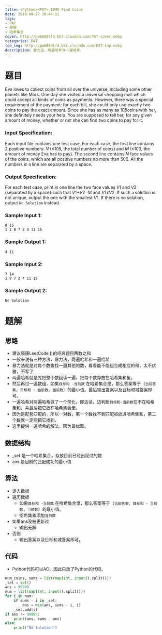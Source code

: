 ```yaml
---
title: <Python><PAT> 1048 Find Coins
date: 2019-08-27 10:44:11
tags: 
- PAT
- 题解
- 哈希集合
cover: http://pwb80dtf4.bkt.clouddn.com/PAT-cover.webp
categories: PAT
top_img: http://pwb80dtf4.bkt.clouddn.com/PAT-top.webp
description: 暴力法，两遍哈希与一遍哈希。
---
```


# 题目


Eva loves to collect coins from all over the universe, including some other planets like Mars. One day she visited a universal shopping mall which could accept all kinds of coins as payments. However, there was a special requirement of the payment: for each bill, she could only use exactly two coins to pay the exact amount. Since she has as many as 10​5​​ coins with her, she definitely needs your help. You are supposed to tell her, for any given amount of money, whether or not she can find two coins to pay for it.

### Input Specification:

Each input file contains one test case. For each case, the first line contains 2 positive numbers: *N* (≤105, the total number of coins) and *M* (≤103, the amount of money Eva has to pay). The second line contains *N* face values of the coins, which are all positive numbers no more than 500. All the numbers in a line are separated by a space.

### Output Specification:

For each test case, print in one line the two face values *V*1 and *V*2 (separated by a space) such that *V*1+*V*2=*M* and *V*1≤*V*2. If such a solution is not unique, output the one with the smallest *V*1. If there is no solution, output `No Solution` instead.

### Sample Input 1:

```in
8 15
1 2 8 7 2 4 11 15
```

### Sample Output 1:

```out
4 11
```

### Sample Input 2:

```in
7 14
1 8 7 2 4 11 15
```

### Sample Output 2:

```out
No Solution
```

# 题解

## 思路

+ 建议康康LeetCode上的经典题目两数之和
+ 一般来说有三种方法，暴力法，两遍哈希和一遍哈希
+ 暴力法就是对每个数查找一遍其他的数，看看能不能组合成相应的和，太不优雅，不写了
+ 两遍哈希就是先把整个数组读一遍，把每个数存放在哈希集和里。
+ 然后再过一遍数组，如果`目标和 -当前数` 在哈希集合里，那么答案等于（`当前答案`，`目标和 - 当前数`，`当前数`）的最小值。最后输出答案以及目标和减答案即可。
+ 一遍哈希对两遍哈希做了一个简化，即边读，边判断`目标和-当前数`在不在哈希集和，并最后把它放在哈希集合里。
+ 因为是配套匹配的，所以一对数，第一个数找不到匹配被放进哈希集和，第二个数就一定能把它找到。
+ 这里提供一遍哈希的解法。因为最优雅。

## 数据结构

+ _set 是一个哈希集合，存放目前已经出现过的数
+ ans 是目前的匹配成功的最小值

## 算法

+ 读入数据
+ 遍历数据
  + 如果`目标和 -当前数` 在哈希集合里，那么答案等于（`当前答案`，`目标和 - 当前数`，`当前数`）的最小值。
  + 哈希集和添加`当前数`
+ 如果ans没被更新过
  + 输出无解
+ 否则
  + 输出答案以及目标和减答案即可。

## 代码

+ Python代码可以AC，因此只放了Python的代码。

```python
num_coins, sums = list(map(int, input().split()))
_set = set()
ans = 99999
num = list(map(int, input().split()))
for i in num:
    if sums - i in _set:
        ans = min(ans, sums - i, i)
    _set.add(i)
if ans != 99999:
    print(ans, sums - ans)
else:
    print("No Solution")

```

